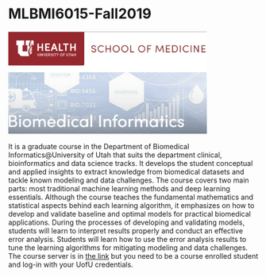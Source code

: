 # MLBMI6015-Fall2019 

<img style="float: center" src="./BMIUoU-Logo.png" alt="drawing" Hight="300" width="400"/>

It is a graduate course in the Department of Biomedical Informatics@University of Utah that suits the department clinical, bioinformatics and data science tracks. It develops the student conceptual and applied insights to extract knowledge from biomedical datasets and tackle known modeling and data challenges. The course covers two main parts: most traditional machine learning methods and deep learning essentials. Although the course teaches the fundamental mathematics and statistical aspects behind each learning algorithm, it emphasizes on how to develop and validate baseline and optimal models for practical biomedical applications. During the processes of developing and validating models, students will learn to interpret results properly and conduct an effective error analysis. Students will learn how to use the error analysis results to tune the learning algorithms for mitigating modeling and data challenges. The course server is in [the link][1] but you need to be a course enrolled student and log-in with your UofU credentials.


[1]: https://bmi6015.jupyter.med.utah.edu
